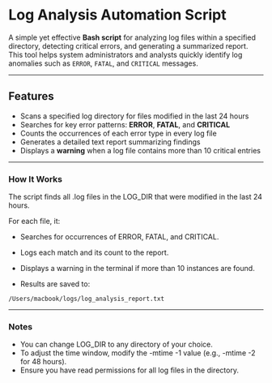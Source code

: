 # Log Analysis Automation Script

A simple yet effective **Bash script** for analyzing log files within a specified directory, detecting critical errors, and generating a summarized report.  
This tool helps system administrators and analysts quickly identify log anomalies such as `ERROR`, `FATAL`, and `CRITICAL` messages.

---

## Features

- Scans a specified log directory for files modified in the last 24 hours  
- Searches for key error patterns: **ERROR**, **FATAL**, and **CRITICAL**  
- Counts the occurrences of each error type in every log file  
- Generates a detailed text report summarizing findings  
- Displays a **warning** when a log file contains more than 10 critical entries  

---

### How It Works

The script finds all .log files in the LOG_DIR that were modified in the last 24 hours.

For each file, it:

- Searches for occurrences of ERROR, FATAL, and CRITICAL.

- Logs each match and its count to the report.

- Displays a warning in the terminal if more than 10 instances are found.

- Results are saved to:
```
/Users/macbook/logs/log_analysis_report.txt
```

---

### Notes

- You can change LOG_DIR to any directory of your choice.
- To adjust the time window, modify the -mtime -1 value (e.g., -mtime -2 for 48 hours).
- Ensure you have read permissions for all log files in the directory.

